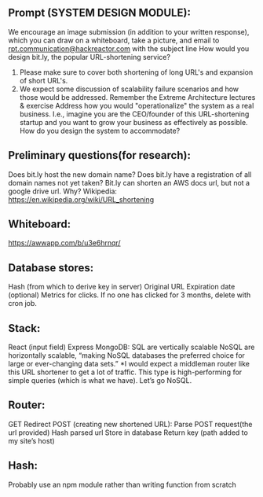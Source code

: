 ## Prompt (SYSTEM DESIGN MODULE):
We encourage an image submission (in addition to your written response), which you can draw on a whiteboard, take a picture, and email to rpt.communication@hackreactor.com with the subject line
How would you design bit.ly, the popular URL-shortening service?
1) Please make sure to cover both shortening of long URL's and expansion of short URL's.
2) We expect some discussion of scalability failure scenarios and how those would be addressed.
Remember the Extreme Architecture lectures & exercise
Address how you would "operationalize" the system as a real business. I.e., imagine you are the CEO/founder of this URL-shortening startup and you want to grow your business as effectively as possible. How do you design the system to accommodate?

## Preliminary questions(for research):
Does bit.ly host the new domain name?
Does bit.ly have a registration of all domain names not yet taken?
Bit.ly can shorten an AWS docs url, but not a google drive url. Why?
Wikipedia:
https://en.wikipedia.org/wiki/URL_shortening
## Whiteboard:
https://awwapp.com/b/u3e6hrnqr/
## Database stores:
Hash (from which to derive key in server)
Original URL
Expiration date (optional)
Metrics for clicks. If no one has clicked for 3 months, delete with cron job.
## Stack:
React (input field)
Express
MongoDB:
SQL are vertically scalable
NoSQL are horizontally scalable, “making NoSQL databases the preferred choice for large or ever-changing data sets.” *I would expect a middleman router like this URL shortener to get a lot of traffic. This type is high-performing for simple queries (which is what we have). Let’s go NoSQL.
## Router:
GET
Redirect
POST (creating new shortened URL):
Parse POST request(the url provided)
Hash parsed url
Store in database
Return key (path added to my site’s host)
## Hash:
Probably use an npm module rather than writing function from scratch

